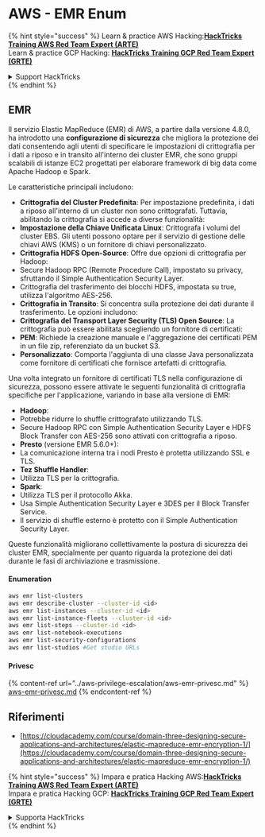 # AWS - EMR Enum

{% hint style="success" %}
Learn & practice AWS Hacking:<img src="../../../.gitbook/assets/image (1) (1) (1) (1).png" alt="" data-size="line">[**HackTricks Training AWS Red Team Expert (ARTE)**](https://training.hacktricks.xyz/courses/arte)<img src="../../../.gitbook/assets/image (1) (1) (1) (1).png" alt="" data-size="line">\
Learn & practice GCP Hacking: <img src="../../../.gitbook/assets/image (2) (1).png" alt="" data-size="line">[**HackTricks Training GCP Red Team Expert (GRTE)**<img src="../../../.gitbook/assets/image (2) (1).png" alt="" data-size="line">](https://training.hacktricks.xyz/courses/grte)

<details>

<summary>Support HackTricks</summary>

* Check the [**subscription plans**](https://github.com/sponsors/carlospolop)!
* **Join the** 💬 [**Discord group**](https://discord.gg/hRep4RUj7f) or the [**telegram group**](https://t.me/peass) or **follow** us on **Twitter** 🐦 [**@hacktricks\_live**](https://twitter.com/hacktricks_live)**.**
* **Share hacking tricks by submitting PRs to the** [**HackTricks**](https://github.com/carlospolop/hacktricks) and [**HackTricks Cloud**](https://github.com/carlospolop/hacktricks-cloud) github repos.

</details>
{% endhint %}

## EMR

Il servizio Elastic MapReduce (EMR) di AWS, a partire dalla versione 4.8.0, ha introdotto una **configurazione di sicurezza** che migliora la protezione dei dati consentendo agli utenti di specificare le impostazioni di crittografia per i dati a riposo e in transito all'interno dei cluster EMR, che sono gruppi scalabili di istanze EC2 progettati per elaborare framework di big data come Apache Hadoop e Spark.

Le caratteristiche principali includono:

* **Crittografia del Cluster Predefinita**: Per impostazione predefinita, i dati a riposo all'interno di un cluster non sono crittografati. Tuttavia, abilitando la crittografia si accede a diverse funzionalità:
* **Impostazione della Chiave Unificata Linux**: Crittografa i volumi del cluster EBS. Gli utenti possono optare per il servizio di gestione delle chiavi AWS (KMS) o un fornitore di chiavi personalizzato.
* **Crittografia HDFS Open-Source**: Offre due opzioni di crittografia per Hadoop:
* Secure Hadoop RPC (Remote Procedure Call), impostato su privacy, sfruttando il Simple Authentication Security Layer.
* Crittografia del trasferimento dei blocchi HDFS, impostata su true, utilizza l'algoritmo AES-256.
* **Crittografia in Transito**: Si concentra sulla protezione dei dati durante il trasferimento. Le opzioni includono:
* **Crittografia del Transport Layer Security (TLS) Open Source**: La crittografia può essere abilitata scegliendo un fornitore di certificati:
* **PEM**: Richiede la creazione manuale e l'aggregazione dei certificati PEM in un file zip, referenziato da un bucket S3.
* **Personalizzato**: Comporta l'aggiunta di una classe Java personalizzata come fornitore di certificati che fornisce artefatti di crittografia.

Una volta integrato un fornitore di certificati TLS nella configurazione di sicurezza, possono essere attivate le seguenti funzionalità di crittografia specifiche per l'applicazione, variando in base alla versione di EMR:

* **Hadoop**:
* Potrebbe ridurre lo shuffle crittografato utilizzando TLS.
* Secure Hadoop RPC con Simple Authentication Security Layer e HDFS Block Transfer con AES-256 sono attivati con crittografia a riposo.
* **Presto** (versione EMR 5.6.0+):
* La comunicazione interna tra i nodi Presto è protetta utilizzando SSL e TLS.
* **Tez Shuffle Handler**:
* Utilizza TLS per la crittografia.
* **Spark**:
* Utilizza TLS per il protocollo Akka.
* Usa Simple Authentication Security Layer e 3DES per il Block Transfer Service.
* Il servizio di shuffle esterno è protetto con il Simple Authentication Security Layer.

Queste funzionalità migliorano collettivamente la postura di sicurezza dei cluster EMR, specialmente per quanto riguarda la protezione dei dati durante le fasi di archiviazione e trasmissione.

#### Enumeration
```bash
aws emr list-clusters
aws emr describe-cluster --cluster-id <id>
aws emr list-instances --cluster-id <id>
aws emr list-instance-fleets --cluster-id <id>
aws emr list-steps --cluster-id <id>
aws emr list-notebook-executions
aws emr list-security-configurations
aws emr list-studios #Get studio URLs
```
#### Privesc

{% content-ref url="../aws-privilege-escalation/aws-emr-privesc.md" %}
[aws-emr-privesc.md](../aws-privilege-escalation/aws-emr-privesc.md)
{% endcontent-ref %}

## Riferimenti

* [https://cloudacademy.com/course/domain-three-designing-secure-applications-and-architectures/elastic-mapreduce-emr-encryption-1/](https://cloudacademy.com/course/domain-three-designing-secure-applications-and-architectures/elastic-mapreduce-emr-encryption-1/)

{% hint style="success" %}
Impara e pratica Hacking AWS:<img src="../../../.gitbook/assets/image (1) (1) (1) (1).png" alt="" data-size="line">[**HackTricks Training AWS Red Team Expert (ARTE)**](https://training.hacktricks.xyz/courses/arte)<img src="../../../.gitbook/assets/image (1) (1) (1) (1).png" alt="" data-size="line">\
Impara e pratica Hacking GCP: <img src="../../../.gitbook/assets/image (2) (1).png" alt="" data-size="line">[**HackTricks Training GCP Red Team Expert (GRTE)**<img src="../../../.gitbook/assets/image (2) (1).png" alt="" data-size="line">](https://training.hacktricks.xyz/courses/grte)

<details>

<summary>Supporta HackTricks</summary>

* Controlla i [**piani di abbonamento**](https://github.com/sponsors/carlospolop)!
* **Unisciti al** 💬 [**gruppo Discord**](https://discord.gg/hRep4RUj7f) o al [**gruppo telegram**](https://t.me/peass) o **seguici** su **Twitter** 🐦 [**@hacktricks\_live**](https://twitter.com/hacktricks_live)**.**
* **Condividi trucchi di hacking inviando PR ai** [**HackTricks**](https://github.com/carlospolop/hacktricks) e [**HackTricks Cloud**](https://github.com/carlospolop/hacktricks-cloud) repos di github.

</details>
{% endhint %}
